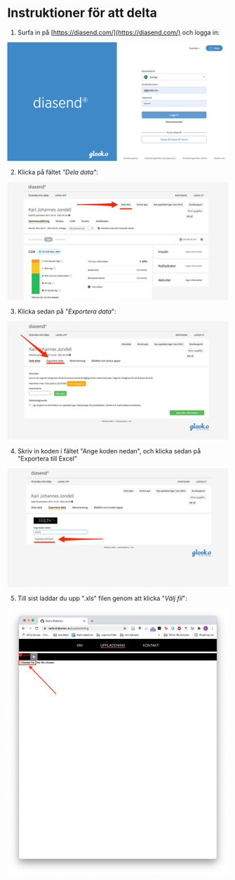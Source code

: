 # Instruktioner för att delta

1. Surfa in på [https://diasend.com/](https://diasend.com/) och logga in: 

![](nr_1.png)

2. Klicka på fältet *"Dela data"*:

![](nr_2.png)

3. Klicka sedan på "*Exportera data*":

![](nr_3.png)

4. Skriv in koden i fältet "Ange koden nedan", och klicka sedan på "Exportera till Excel"

![](nr_4.png)

5. Till sist laddar du upp ".xls" filen genom att klicka "*Välj fil*":

![](nr_5.png)
